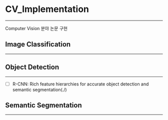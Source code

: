 # CV_Implementation
---
Computer Vision 분야 논문 구현

## Image Classification
---

## Object Detection
---
- [ ] R-CNN: Rich feature hierarchies for accurate object detection and semantic segmentation(./)


## Semantic Segmentation
---
